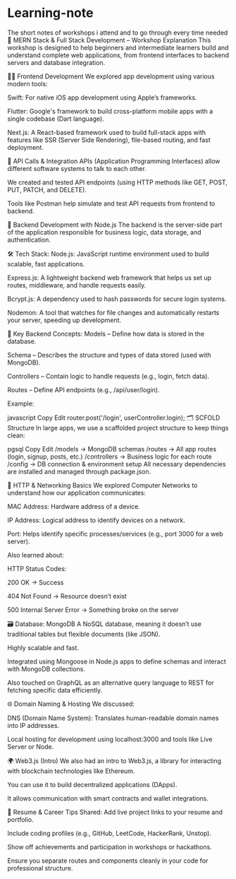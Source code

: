 # Learning-note
The short notes of workshops i attend and to go through every time needed
🔧 MERN Stack & Full Stack Development – Workshop Explanation
This workshop is designed to help beginners and intermediate learners build and understand complete web applications, from frontend interfaces to backend servers and database integration.

🧑‍💻 Frontend Development
We explored app development using various modern tools:

Swift: For native iOS app development using Apple’s frameworks.

Flutter: Google's framework to build cross-platform mobile apps with a single codebase (Dart language).

Next.js: A React-based framework used to build full-stack apps with features like SSR (Server Side Rendering), file-based routing, and fast deployment.

🧪 API Calls & Integration
APIs (Application Programming Interfaces) allow different software systems to talk to each other.

We created and tested API endpoints (using HTTP methods like GET, POST, PUT, PATCH, and DELETE).

Tools like Postman help simulate and test API requests from frontend to backend.

🧱 Backend Development with Node.js
The backend is the server-side part of the application responsible for business logic, data storage, and authentication.

🛠 Tech Stack:
Node.js: JavaScript runtime environment used to build scalable, fast applications.

Express.js: A lightweight backend web framework that helps us set up routes, middleware, and handle requests easily.

Bcrypt.js: A dependency used to hash passwords for secure login systems.

Nodemon: A tool that watches for file changes and automatically restarts your server, speeding up development.

🔗 Key Backend Concepts:
Models – Define how data is stored in the database.

Schema – Describes the structure and types of data stored (used with MongoDB).

Controllers – Contain logic to handle requests (e.g., login, fetch data).

Routes – Define API endpoints (e.g., /api/user/login).

Example:

javascript
Copy
Edit
router.post('/login', userController.login);
🗂 SCFOLD Structure
In large apps, we use a scaffolded project structure to keep things clean:

pgsql
Copy
Edit
/models     → MongoDB schemas
/routes     → All app routes (login, signup, posts, etc.)
/controllers → Business logic for each route
/config     → DB connection & environment setup
All necessary dependencies are installed and managed through package.json.

📡 HTTP & Networking Basics
We explored Computer Networks to understand how our application communicates:

MAC Address: Hardware address of a device.

IP Address: Logical address to identify devices on a network.

Port: Helps identify specific processes/services (e.g., port 3000 for a web server).

Also learned about:

HTTP Status Codes:

200 OK → Success

404 Not Found → Resource doesn’t exist

500 Internal Server Error → Something broke on the server

🗃 Database: MongoDB
A NoSQL database, meaning it doesn’t use traditional tables but flexible documents (like JSON).

Highly scalable and fast.

Integrated using Mongoose in Node.js apps to define schemas and interact with MongoDB collections.

Also touched on GraphQL as an alternative query language to REST for fetching specific data efficiently.

🌐 Domain Naming & Hosting
We discussed:

DNS (Domain Name System): Translates human-readable domain names into IP addresses.

Local hosting for development using localhost:3000 and tools like Live Server or Node.

🌍 Web3.js (Intro)
We also had an intro to Web3.js, a library for interacting with blockchain technologies like Ethereum.

You can use it to build decentralized applications (DApps).

It allows communication with smart contracts and wallet integrations.

📁 Resume & Career Tips Shared:
Add live project links to your resume and portfolio.

Include coding profiles (e.g., GitHub, LeetCode, HackerRank, Unstop).

Show off achievements and participation in workshops or hackathons.

Ensure you separate routes and components cleanly in your code for professional structure.
